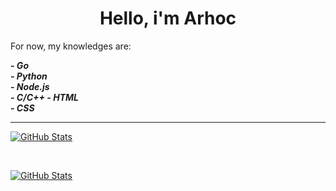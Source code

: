 <h1 align="center">Hello, i'm Arhoc</h1>
<p>For now, my knowledges are:</p>

<i>
  <b>
  - Go <br/>
  - Python <br/>
  - Node.js <br/>
  - C/C++
  - HTML <br/>
  - CSS <br/>
  </b>
</i>

<hr/>

[![GitHub Stats](https://github-readme-stats.vercel.app/api?username=Arhoc&show_icons=true&theme=cobalt&custom_title=Stats%20De%20Arhoc)](https://github.com/anuraghazra/github-readme-stats)

<br/>

[![GitHub Stats](https://github-readme-stats.vercel.app/api/top-langs?username=Arhoc&theme=cobalt&custom_title=Lenguajes%20Mas%20Usados)](https://github.com/anuraghazra/github-readme-stats)
